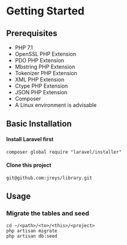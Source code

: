 # Getting Started

## Prerequisites

* PHP 7.1
* OpenSSL PHP Extension
* PDO PHP Extension
* Mbstring PHP Extension
* Tokenizer PHP Extension
* XML PHP Extension
* Ctype PHP Extension
* JSON PHP Extension
* Composer
* A Linux environment is advisable

## Basic Installation

#### Install Laravel first

```shell
composer global require "laravel/installer"
```

#### Clone this project

```shell
git@github.com:jreys/library.git
```


## Usage

### Migrate the tables and seed

```shell
cd ~/<path>/<to>/<this>/<project>
php artisan migrate
php artisan db:seed
```
